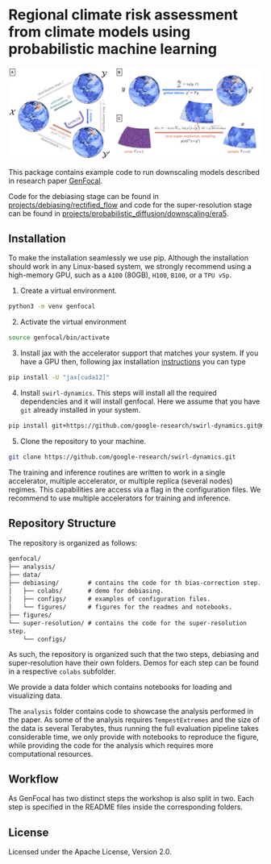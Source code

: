 # Regional climate risk assessment from climate models using probabilistic machine learning

![Diagram of GenFocal](https://github.com/google-research/swirl-dynamics/blob/main/swirl_dynamics/projects/genfocal/figures/genfocal_diagram.png)

This package contains example code to run downscaling models described in
research paper [GenFocal](https://arxiv.org/abs/2412.08079).

Code for the debiasing stage can be found in [projects/debiasing/rectified_flow](https://github.com/google-research/swirl-dynamics/tree/main/swirl_dynamics/projects/debiasing/rectified_flow)
and code for the super-resolution stage can be found in [projects/probabilistic_diffusion/downscaling/era5](https://github.com/google-research/swirl-dynamics/tree/main/swirl_dynamics/projects/probabilistic_diffusion/downscaling/era5).

## Installation

To make the installation seamlessly we use pip. Although the installation should
work in any Linux-based system, we strongly recommend using a high-memory
GPU, such as a `A100` (80GB), `H100`, `B100`, or a `TPU v5p`.

1. Create a virtual environment.
```bash
python3 -m venv genfocal
```

2. Activate the virtual environment
```bash
source genfocal/bin/activate
```

3. Install jax with the accelerator support that matches your system. If you
have a GPU then, following jax installation [instructions](https://docs.jax.dev/en/latest/installation.html#)
you can type

```bash
pip install -U "jax[cuda12]"
```

4. Install `swirl-dynamics`. This steps will install all the required
dependencies and it will install genfocal. Here we assume that you have `git`
already installed in your system.

```bash
pip install git+https://github.com/google-research/swirl-dynamics.git@main --quiet
```

5. Clone the repository to your machine.

```bash
git clone https://github.com/google-research/swirl-dynamics.git
```

The training and inference routines are written to work in a single accelerator,
multiple accelerator, or multiple replica (several nodes) regimes.
This capabilities are access via a flag in the configuration files. We recommend
to use multiple accelerators for training and inference.

## Repository Structure

The repository is organized as follows:
```
genfocal/
├── analysis/
├── data/
├── debiasing/        # contains the code for th bias-correction step.
│   ├── colabs/       # demo for debiasing.
│   ├── configs/      # examples of configuration files.
│   └── figures/      # figures for the readmes and notebooks.
├── figures/
└── super-resolution/ # contains the code for the super-resolution step.
    └── configs/
```

As such, the repository is organized such that the two steps, debiasing and
super-resolution have their own folders. Demos for each step can be found in
a respective `colabs` subfolder.

We provide a data folder which contains notebooks for loading and
visualizing data.

The `analysis` folder contains code to showcase the analysis performed in the
paper. As some of the analysis requires `TempestExtremes` and the size of the
data is several Terabytes, thus running the full evaluation pipeline takes
considerable time, we only provide with notebooks to reproduce the
figure, while providing the code for the analysis which requires more
computational resources.

## Workflow

As GenFocal has two distinct steps the workshop is also split in two.
Each step is specified in the README files inside the corresponding folders.

## License

Licensed under the Apache License, Version 2.0.
